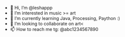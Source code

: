 - 👋 Hi, I’m @leshappp
- 👀 I’m interested in music >= art
- 🌱 I’m currently learning Java, Processing, Paython :)
- 💞️ I’m looking to collaborate on art<
- 📫 How to reach me tg: @abc1234567890

<!---
leshappp/leshappp is a ✨ special ✨ repository because its `README.md` (this file) appears on your GitHub profile.
You can click the Preview link to take a look at your changes.
--->
